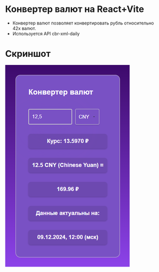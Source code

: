 # Конвертер валют на React+Vite

- Конвертер валют позволяет конвертировать рубль относительно 42х валют.
- Используется API cbr-xml-daily

# Скриншот
![Скришот приложения](./image.png)
